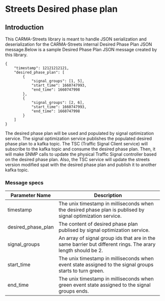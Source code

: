 # Streets Desired phase plan

## Introduction

This CARMA-Streets library is meant to handle JSON serialization and deserialization for the CARMA-Streets internal Desired Phase Plan JSON message.Below is a sample Desired Phase Plan JSON message created by this library.

```
{
	"timestamp": 12121212121,
	"desired_phase_plan": [
        {
            "signal_groups": [1, 5],
            "start_time": 1660747993,
            "end_time": 1660747998
	    },
        {
            "signal_groups": [2, 6],
            "start_time": 1660747993,
            "end_time": 1660747998
	    }
    ]
}
```
The desired phase plan will be used and populated by signal optimization service. The signal optimization service publishes the populated desired phase plan to a kafka topic. The TSC (Traffic Signal Client service) will subscribe to the kafka topic and consume the desired phase plan. Then, it will make SNMP calls to update the physical Traffic Signal controller based on the desired phase plan. Also, the TSC service will update the streets version modified spat with the desired phase plan and publish it to another kafka topic.

### Message specs
| Parameter Name | Description |
| -------------- | ----------- |
| timestamp | The unix timestamp in milliseconds when the desired phase plan is publised by signal optimization service.| 
| desired_phase_plan | The content of desired phase plan publised by signal optimization service.|
| signal_groups | An array of signal group ids that are in the same barrier but different rings. The arary length should be 2. |
| start_time | The unix timestamp in milliseconds when event state assigned to the signal groups starts to turn green.  |
| end_time | The unix timestamp in milliseconds when green event state assigned to the signal groups ends. |
